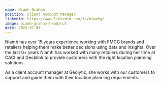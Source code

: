 ```yaml
---
name: Niamh Graham
position: Client Account Manager
linkedin: https://www.linkedin.com/in/niamhg/
image: niamh-graham-headshot
date: 2023-07-03
---
```


Niamh has over 15 years experience working with FMCG brands and retailers helping them make better decisions using data and insights. Over the last 6+ years Niamh has worked with many retailers during her time at CACI and Geoblink to provide customers with the right location planning solutions.

As a client account manager at Geolytix, she works with our customers to support and guide them with their location planning requirements.